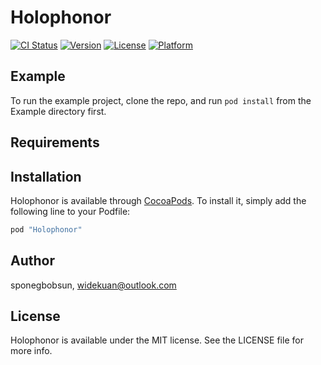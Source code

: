 # Holophonor

[![CI Status](http://img.shields.io/travis/sponegbobsun/Holophonor.svg?style=flat)](https://travis-ci.org/sponegbobsun/Holophonor)
[![Version](https://img.shields.io/cocoapods/v/Holophonor.svg?style=flat)](http://cocoapods.org/pods/Holophonor)
[![License](https://img.shields.io/cocoapods/l/Holophonor.svg?style=flat)](http://cocoapods.org/pods/Holophonor)
[![Platform](https://img.shields.io/cocoapods/p/Holophonor.svg?style=flat)](http://cocoapods.org/pods/Holophonor)

## Example

To run the example project, clone the repo, and run `pod install` from the Example directory first.

## Requirements

## Installation

Holophonor is available through [CocoaPods](http://cocoapods.org). To install
it, simply add the following line to your Podfile:

```ruby
pod "Holophonor"
```

## Author

sponegbobsun, widekuan@outlook.com

## License

Holophonor is available under the MIT license. See the LICENSE file for more info.
